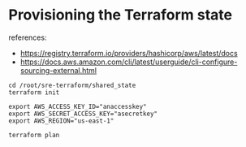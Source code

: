 # Provisioning the Terraform state
references: 
- https://registry.terraform.io/providers/hashicorp/aws/latest/docs
- https://docs.aws.amazon.com/cli/latest/userguide/cli-configure-sourcing-external.html
```
cd /root/sre-terraform/shared_state
terraform init

export AWS_ACCESS_KEY_ID="anaccesskey"
export AWS_SECRET_ACCESS_KEY="asecretkey"
export AWS_REGION="us-east-1"

terraform plan
```

